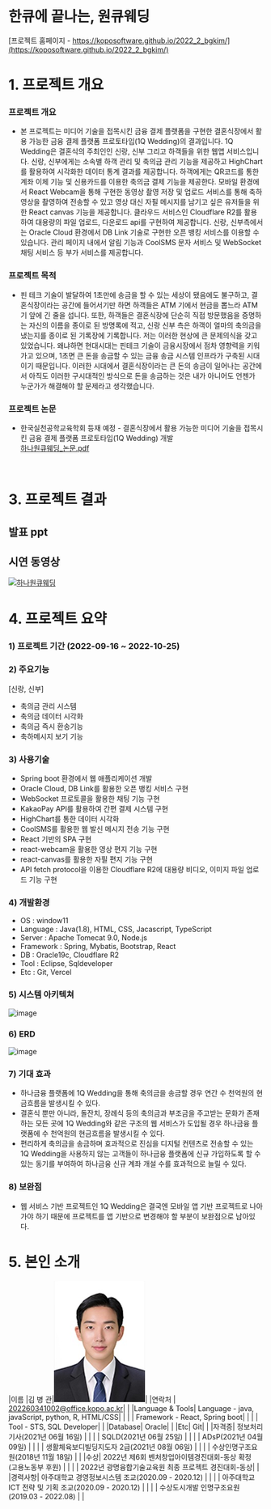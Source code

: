 # 한큐에 끝나는, 원큐웨딩

[프로젝트 홈페이지 - https://koposoftware.github.io/2022_2_bgkim/](https://koposoftware.github.io/2022_2_bgkim/)

# 1. 프로젝트 개요

### 프로젝트 개요
* 본 프로젝트는 미디어 기술을 접목시킨 금융 결제 플랫폼을 구현한 결혼식장에서 활용 가능한 금융 결제 플랫폼 프로토타입(1Q Wedding)의 결과입니다. 
1Q Wedding은 결혼식의 주최인인 신랑, 신부 그리고 하객들을 위한 웹앱 서비스입니다. 
신랑, 신부에게는 소속별 하객 관리 및 축의금 관리 기능을 제공하고 HighChart를 활용하여 시각화한 데이터 통계 결과를 제공합니다. 
하객에게는 QR코드를 통한 계좌 이체 기능 및 신용카드를 이용한 축의금 결제 기능을 제공한다. 모바일 환경에서 React Webcam을 통해 구현한 동영상 촬영 저장 및 업로드 서비스를 통해 축하 영상을 촬영하여 전송할 수 있고 영상 대신 자필 메시지를 남기고 싶은 유저들을 위한 React canvas 기능을 제공합니다.
클라우드 서비스인 Cloudflare R2를 활용하여 대용량의 파일 업로드, 다운로드 api를 구현하여 제공합니다. 신랑, 신부측에서는 Oracle Cloud 환경에서 DB Link 기술로 구현한 오픈 뱅킹 서비스를 이용할 수 있습니다. 
관리 페이지 내에서 알림 기능과 CoolSMS 문자 서비스 및 WebSocket 채팅 서비스 등 부가 서비스를 제공합니다.


### 프로젝트 목적
* 핀 테크 기술이 발달하여 1초만에 송금을 할 수 있는 세상이 됐음에도 불구하고, 결혼식장이라는 공간에 들어서기만 하면 하객들은 ATM 기에서 현금을 뽑느라 ATM기 앞에 긴 줄을 섭니다.
또한, 하객들은 결혼식장에 단순히 직접 방문했음을 증명하는 자신의 이름을 종이로 된 방명록에 적고, 신랑 신부 측은 하객이 얼마의 축의금을 냈는지를 종이로 된 기록장에 기록합니다.
저는 이러한 현상에 큰 문제의식을 갖고 있었습니다. 왜냐하면 현대시대는 핀테크 기술이 금융시장에서 점차 영향력을 키워가고 있으며, 1초면 큰 돈을 송금할 수 있는 금융 송금 시스템 인프라가 구축된 시대이기 때문입니다. 이러한 시대에서 결혼식장이라는 큰 돈의 송금이 일어나는 공간에서 아직도 이러한 구시대적인 방식으로 돈을 송금하는 것은 내가 아니어도 언젠가 누군가가 해결해야 할 문제라고 생각했습니다. 


### 프로젝트 논문
* 한국실천공학교육학회 등재 예정 - 결혼식장에서 활용 가능한 미디어 기술을 접목시킨 금융 결제 플랫폼 프로토타입(1Q Wedding) 개발<br>
[하나원큐웨딩_논문.pdf](https://github.com/koposoftware/2022_2_bgkim/files/9853649/_.pdf)


<br>

# 3. 프로젝트 결과


## 발표 ppt 



## 시연 동영상
[![하나원큐웨딩](https://youtu.be/cmJViuk3K8k)](/assets/하나원큐웨딩썸네일.PNG)


# 4. 프로젝트 요약
### 1) 프로젝트 기간 (2022-09-16 ~ 2022-10-25)


### 2) 주요기능
[신랑, 신부]
- 축의금 관리 시스템
- 축의금 데이터 시각화
- 축의금 즉시 환송기능
- 축하메시지 보기 기능


### 3) 사용기술
 - Spring boot 환경에서 웹 애플리케이션 개발
 - Oracle Cloud, DB Link를 활용한 오픈 뱅킹 서비스 구현
 - WebSocket 프로토콜을 활용한 채팅 기능 구현
 - KakaoPay API를 활용하여 간편 결제 시스템 구현
 - HighChart를 통한 데이터 시각화
 - CoolSMS를 활용한 웹 발신 메시지 전송 기능 구현
 - React 기반의 SPA 구현
 - react-webcam을 활용한 영상 편지 기능 구현
 - react-canvas를 활용한 자필 편지 기능 구현
 - API fetch protocol을 이용한 Cloudflare R2에 대용량 비디오, 이미지 파일 업로드 기능 구현


### 4) 개발환경
* OS : window11
* Language : Java(1.8), HTML, CSS, Jacascript, TypeScript
* Server : Apache Tomecat 9.0, Node.js
* Framework : Spring, Mybatis, Bootstrap, React
* DB : Oracle19c, Cloudflare R2
* Tool : Eclipse, Sqldeveloper
* Etc : Git, Vercel


### 5) 시스템 아키텍쳐
<img width="303" alt="image" src="https://user-images.githubusercontent.com/52727682/197578507-5d1e8953-44f4-455a-b042-f58558829396.png">


### 6) ERD
<img width="303" alt="image" src="https://user-images.githubusercontent.com/52727682/197578577-6dd10886-d1f4-4db7-9234-217249850f3a.png">


### 7) 기대 효과
-	하나금융 플랫폼에 1Q Wedding을 통해 축의금을 송금할 경우 연간 수 천억원의 현금흐름을 발생시킬 수 있다.
-	결혼식 뿐만 아니라, 돌잔치, 장례식 등의 축의금과 부조금을 주고받는 문화가 존재하는 모든 곳에 1Q Wedding와 같은 구조의 웹 서비스가 도입될 경우 하나금융 플랫폼에 수 천억원의 현금흐름을 발생시킬 수 있다.
-	편리하게 축의금을 송금하며 효과적으로 진심을 디지털 컨텐츠로 전송할 수 있는 1Q Wedding을 사용하지 않는 고객들이 하나금융 플랫폼에 신규 가입하도록 할 수 있는 동기를 부여하여 하나금융 신규 계좌 개설 수를 효과적으로 늘릴 수 있다.


### 8) 보완점
-	웹 서비스 기반 프로젝트인 1Q Wedding은 결국엔 모바일 앱 기반 프로젝트로 나아가야 하기 때문에 프로젝트를 앱 기반으로 변경해야 할 부분이 보완점으로 남아있다.



# 5. 본인 소개

|이름 |김 병 관|![profile](/assets/profile.jpg)|
|연락처 | 202260341002@office.kopo.ac.kr| |
|Language & Tools| Language - java, javaScript, python, R, HTML/CSS| |
| | Framework - React, Spring boot| |
| | Tool - STS, SQL Developer| |
|Database| Oracle| |
|Etc| Git| |
|자격증| 정보처리기사(2021년 06월 16일) | |
| | SQLD(2021년 06월 25일) | |
| | ADsP(2021년 04월 09일) | |
| | 생활체육보디빌딩지도자 2급(2021년 08월 06일) | |
| | 수상인명구조요원(2018년 11월 18일) | |
|수상| 2022년 제6회 벤처창업아이템경진대회-동상 확정<br>(고용노동부 후원)  | |
| | 2022년 광명융합기술교육원 최종 프로젝트 경진대회-동상| |
|경력사항|  아주대학교 경영정보시스템 조교(2020.09 - 2020.12) | |
| |  아주대학교 ICT 전략 및 기획 조교(2020.09 - 2020.12) | |
| |  수상도시개발 인명구조요원(2019.03 - 2022.08) | |

